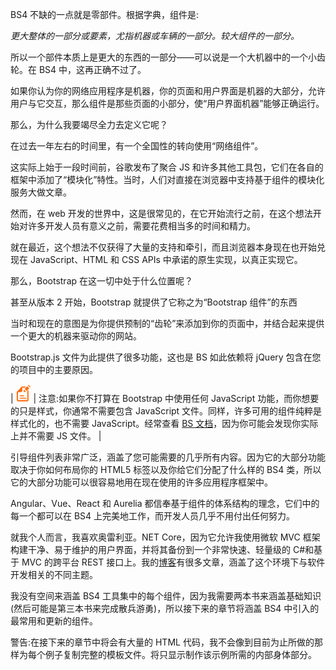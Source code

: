 BS4 不缺的一点就是零部件。根据字典，组件是:

*更大整体的一部分或要素，尤指机器或车辆的一部分。较大组件的一部分。*

所以一个部件本质上是更大的东西的一部分——可以说是一个大机器中的一个小齿轮。在 BS4 中，这再正确不过了。

如果你认为你的网络应用程序是机器，你的页面和用户界面是机器的大部分，允许用户与它交互，那么组件是那些页面的小部分，使“用户界面机器”能够正确运行。

那么，为什么我要竭尽全力去定义它呢？

在过去一年左右的时间里，有一个全国性的转向使用“网络组件”。

这实际上始于一段时间前，谷歌发布了聚合 JS 和许多其他工具包，它们在各自的框架中添加了“模块化”特性。当时，人们对直接在浏览器中支持基于组件的模块化服务大做文章。

然而，在 web 开发的世界中，这是很常见的，在它开始流行之前，在这个想法开始对许多开发人员有意义之前，需要花费相当多的时间和精力。

就在最近，这个想法不仅获得了大量的支持和牵引，而且浏览器本身现在也开始兑现在 JavaScript、HTML 和 CSS APIs 中承诺的原生实现，以真正实现它。

那么，Bootstrap 在这一切中处于什么位置呢？

甚至从版本 2 开始，Bootstrap 就提供了它称之为“Bootstrap 组件”的东西

当时和现在的意图是为你提供预制的“齿轮”来添加到你的页面中，并结合起来提供一个更大的机器来驱动你的网站。

Bootstrap.js 文件为此提供了很多功能，这也是 BS 如此依赖将 jQuery 包含在您的项目中的主要原因。

| ![](img/note.png) | 注意:如果你不打算在 Bootstrap 中使用任何 JavaScript 功能，而你想要的只是样式，你通常不需要包含 JavaScript 文件。同样，许多可用的组件纯粹是样式化的，也不需要 JavaScript。经常查看 [BS 文档](https://getbootstrap.com/docs/4.1/getting-started/introduction/)，因为你可能会发现你实际上并不需要 JS 文件。 |

引导组件列表非常广泛，涵盖了您可能需要的几乎所有内容。因为它的大部分功能取决于你如何布局你的 HTML5 标签以及你给它们分配了什么样的 BS4 类，所以它的大部分功能可以很容易地用在现在使用的许多应用程序框架中。

Angular、Vue、React 和 Aurelia 都信奉基于组件的体系结构的理念，它们中的每一个都可以在 BS4 上完美地工作，而开发人员几乎不用付出任何努力。

就我个人而言，我喜欢奥雷利亚。NET Core，因为它允许我使用微软 MVC 框架构建干净、易于维护的用户界面，并将其备份到一个非常快速、轻量级的 C#和基于 MVC 的跨平台 REST 接口上。我的[博客](https://shawtyds.wordpress.com/)有很多文章，涵盖了这个环境下与软件开发相关的不同主题。

我没有空间来涵盖 BS4 工具集中的每个组件，因为我需要两本书来涵盖基础知识(然后可能是第三本书来完成散兵游勇)，所以接下来的章节将涵盖 BS4 中引入的最常用和更新的组件。

警告:在接下来的章节中将会有大量的 HTML 代码，我不会像到目前为止所做的那样为每个例子复制完整的模板文件。将只显示制作该示例所需的内部身体部分。
